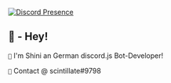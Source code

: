 [![Discord Presence](https://lanyard-profile-readme.vercel.app/api/770636457043034112?idleMessage=Aktuell%20wird%20bei%20mir%20keine%20Statusmeldung%20auf%20Discord%20angezeigt.%20:D)](https://discord.com/users/770636457043034112)


## 🔰 - Hey!
`🔸` I'm Shini an German discord.js Bot-Developer!

`🔸` Contact @ scintillate#9798

